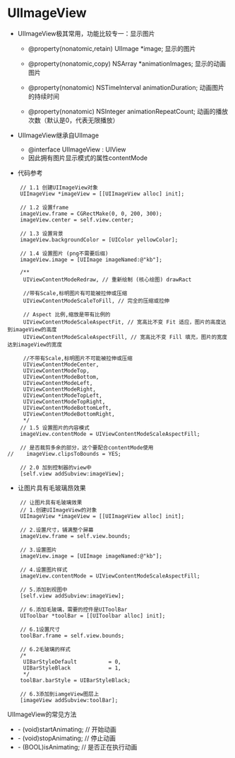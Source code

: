 # UIImageView

* UIImageView极其常用，功能比较专一：显示图片
 
    * @property(nonatomic,retain) UIImage *image; 
显示的图片

    * @property(nonatomic,copy) NSArray *animationImages; 
显示的动画图片

    * @property(nonatomic) NSTimeInterval animationDuration; 
动画图片的持续时间

    * @property(nonatomic) NSInteger      animationRepeatCount; 
动画的播放次数（默认是0，代表无限播放）

* UIImageView继承自UIImage
    * @interface UIImageView : UIView  
    * 因此拥有图片显示模式的属性contentMode


* 代码参考

```objc
    // 1.1 创建UIImageView对象
    UIImageView *imageView = [[UIImageView alloc] init];
    
    // 1.2 设置frame
    imageView.frame = CGRectMake(0, 0, 200, 300);
    imageView.center = self.view.center;
    
    // 1.3 设置背景
    imageView.backgroundColor = [UIColor yellowColor];
    
    // 1.4 设置图片 (png不需要后缀)
    imageView.image = [UIImage imageNamed:@"kb"];
    
    /**
     UIViewContentModeRedraw, // 重新绘制 (核心绘图) drawRact
     
     //带有Scale,标明图片有可能被拉伸或压缩
     UIViewContentModeScaleToFill, // 完全的压缩或拉伸
     
     // Aspect 比例,缩放是带有比例的
     UIViewContentModeScaleAspectFit, // 宽高比不变 Fit 适应，图片的高度达到imageView的高度
     UIViewContentModeScaleAspectFill, // 宽高比不变 Fill 填充，图片的宽度达到imageView的宽度
     
     //不带有Scale,标明图片不可能被拉伸或压缩
     UIViewContentModeCenter,
     UIViewContentModeTop,
     UIViewContentModeBottom,
     UIViewContentModeLeft,
     UIViewContentModeRight,
     UIViewContentModeTopLeft,
     UIViewContentModeTopRight,
     UIViewContentModeBottomLeft,
     UIViewContentModeBottomRight,
     */
    // 1.5 设置图片的内容模式
    imageView.contentMode = UIViewContentModeScaleAspectFill;
    
    // 是否裁剪多余的部分，这个要配合contentMode使用
//    imageView.clipsToBounds = YES;
    
    // 2.0 加到控制器的view中
    [self.view addSubview:imageView];
```    

* 让图片具有毛玻璃昂效果

```objc
    // 让图片具有毛玻璃效果
    // 1.创建UIImageView的对象
    UIImageView *imageView = [[UIImageView alloc] init];
    
    // 2.设置尺寸，铺满整个屏幕
    imageView.frame = self.view.bounds;
    
    // 3.设置图片
    imageView.image = [UIImage imageNamed:@"kb"];
    
    // 4.设置图片样式
    imageView.contentMode = UIViewContentModeScaleAspectFill;
    
    // 5.添加到视图中
    [self.view addSubview:imageView];
    
    // 6.添加毛玻璃，需要的控件是UIToolBar
    UIToolbar *toolBar = [[UIToolbar alloc] init];
    
    // 6.1设置尺寸
    toolBar.frame = self.view.bounds;
    
    // 6.2毛玻璃的样式
    /*
     UIBarStyleDefault          = 0,
     UIBarStyleBlack            = 1,
     */
    toolBar.barStyle = UIBarStyleBlack;
    
    // 6.3添加到iamgeView图层上
    [imageView addSubview:toolBar];
```   


UIImageView的常见方法
* \- (void)startAnimating; // 开始动画
* \- (void)stopAnimating; // 停止动画
* \- (BOOL)isAnimating; // 是否正在执行动画
